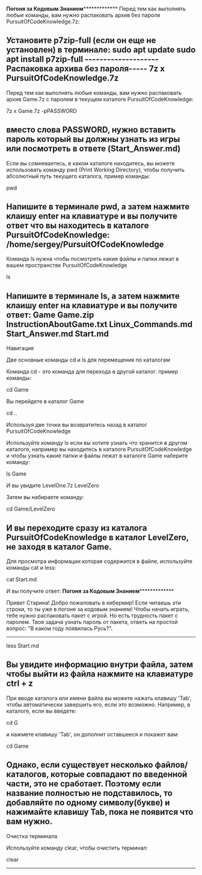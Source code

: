 ******************************************************************Погоня за Кодовым Знанием*******************************************************************************
Перед тем как выполнять любые команды, вам нужно распаковать архив без пароля PursuitOfCodeKnowledge.7z:

Установите p7zip-full (если он еще не установлен) в терминале:
sudo apt update
sudo apt install p7zip-full
--------------------Распаковка архивa без пароля-----
7z x PursuitOfCodeKnowledge.7z
-------------
Перед тем как выполнять любые команды, вам нужно распаковать архив Game.7z с паролем в текущем каталоге PursuitOfCodeKnowledge:

7z x Game.7z -pPASSWORD

вместо слова PASSWORD, нужно вставить пароль который вы должны узнать из игры или посмотреть в ответе (Start_Answer.md)
-------------
Если вы сомневаетесь, в каком каталоге находитесь, вы можете использовать команду pwd (Print Working Directory), чтобы получить абсолютный путь
текущего каталога, пример команды:

pwd

Напишите в терминале pwd, а затем нажмите клаишу enter на клавиатуре и вы получите ответ что вы находитесь в каталоге PursuitOfCodeKnowledge:
/home/sergey/PursuitOfCodeKnowledge
-------------
Команда ls нужна чтобы посмотреть какие файлы и папки лежат в вашем пространстве PursuitOfCodeKnowledge

ls

Напишите в терминале ls, а затем нажмите клаишу enter на клавиатуре и вы получите ответ:
Game  Game.zip  InstructionAboutGame.txt  Linux_Commands.md  Start_Answer.md  Start.md
------------
Навигация

Две основные команды cd и ls для перемещения по каталогам

Команда cd - это команда для перехода в другой каталог. пример команды:

cd Game

Вы перейдете в каталог Game

cd ..

Используя две точки вы возвратитесь назад в каталог PursuitOfCodeKnowledge

Используйте команду ls если вы хотите узнать что хранится в другом каталоге, например вы находитесь в каталоге PursuitOfCodeKnowledge и чтобы узнать какие папки и файлы
 лежат в каталоге Game наберите команду:

ls Game

И вы увидите LevelOne.7z  LevelZero

Затем вы набираете команду:

cd Game/LevelZero

И вы переходите сразу из каталога PursuitOfCodeKnowledge в каталог LevelZero, не  заходя в каталог Game.
-------------
Для просмотра информации которая содержится в файле, используйте команды cat и less:

cat Start.md

И вы получите ответ: 
******************************************************************Погоня за Кодовым Знанием*******************************************************************************

Привет Старина! Добро пожаловать в кибермир! Если читаешь эти строки, то ты уже в погоне за кодовым знанием! Чтобы начать играть, тебе нужно распаковать пакет с игрой.
Но есть трудность пакет с паролем. Твоя задача узнать пароль от пакета, ответь на простой вопрос: "В каком году появилась Русь?".

**************************************************************************************************************************************************************************

less Start.md

Вы увидите информацию внутри файла, затем чтобы выйти из файла нажмите на клавиатуре ctrl + z
-------------
При вводе каталога или имени файла вы можете нажать клавишу 'Tab', чтобы автоматически завершить его, если это возможно. Например, в каталоге, если вы введете:

cd G

и нажмете клавишу 'Tab', он дополнит оставшееся и покажет вам:

cd Game

Однако, если существует несколько файлов/каталогов, которые совпадают по введенной части, это не сработает. Поэтому если название полностью  не подставилось,
 то добавляйте по одному символу(букве) и нажимайте клавишу Tab, пока не появится что вам нужно.
-------------
Очистка терминала

Используйте команду clear, чтобы очистить терминал:

clear

**************************************************************************************************************************************************************************
